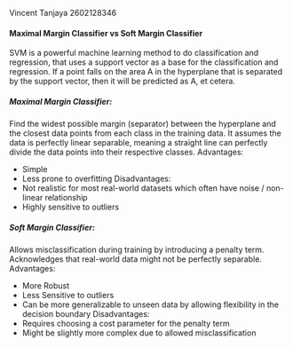 Vincent Tanjaya
2602128346

#### Maximal Margin Classifier vs Soft Margin Classifier

SVM is a powerful machine learning method to do classification and regression, that uses a support vector as a base for the classification and regression. If a point falls on the area A in the hyperplane that is separated by the support vector, then it will be predicted as A, et cetera. 

##### Maximal Margin Classifier:
Find the widest possible margin (separator) between the hyperplane and the closest data points from each class in the training data.
It assumes the data is perfectly linear separable, meaning a straight line can perfectly divide the data points into their respective classes. 
Advantages:
- Simple
- Less prone to overfitting 
Disadvantages:
- Not realistic for most real-world datasets which often have noise / non-linear relationship
- Highly sensitive to outliers

##### Soft Margin Classifier:
Allows misclassification during training by introducing a penalty term. Acknowledges that real-world data might not be perfectly separable.
Advantages:
- More Robust
- Less Sensitive to outliers
- Can be more generalizable to unseen data by allowing flexibility in the decision boundary
Disadvantages:
- Requires choosing a cost parameter for the penalty term
- Might be slightly more complex due to allowed misclassification
